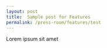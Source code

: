 ```yaml
---
layout: post
title:  Sample post for Features
permalink: /press-room/features/test
---
```

Lorem ipsum sit amet
